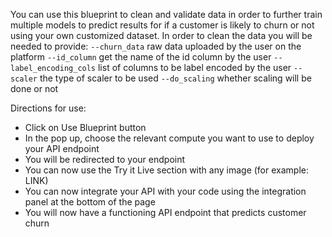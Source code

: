 You can use this blueprint to clean and validate data in order to further train multiple models to predict results for if a customer is likely to churn or not using your own customized dataset. In order to clean the data you will be needed to provide:
`--churn_data` raw data uploaded by the user on the platform
`--id_column` get the name of the id column by the user
`--label_encoding_cols` list of columns to be label encoded by the user
`--scaler` the type of scaler to be used
`--do_scaling` whether scaling will be done or not 

Directions for use:
- Click on Use Blueprint button
- In the pop up, choose the relevant compute you want to use to deploy your API endpoint
- You will be redirected to your endpoint
- You can now use the Try it Live section with any image (for example: LINK)
- You can now integrate your API with your code using the integration panel at the bottom of the page
- You will now have a functioning API endpoint that predicts customer churn
